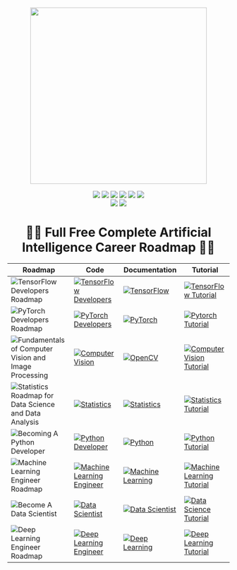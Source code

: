 <div align="center">
      <h3> <img src="https://github.com/BytesOfIntelligences/BytesOfIntelligences/blob/main/Exploring%20AI's%20Secretsss.png" width="400px"><br/></h3>
     </div>

<body>
<p align="center">
  <a href="mailto:ahammadmejbah@gmail.com"><img src="https://img.shields.io/badge/Email-ahammadmejbah%40gmail.com-blue?style=flat-square&logo=gmail"></a>
  <a href="https://github.com/BytesOfIntelligences"><img src="https://img.shields.io/badge/GitHub-%40BytesOfIntelligences-lightgrey?style=flat-square&logo=github"></a>
  <a href="https://linkedin.com/in/ahammadmejbah"><img src="https://img.shields.io/badge/LinkedIn-Mejbah%20Ahammad-blue?style=flat-square&logo=linkedin"></a>
  <a href="https://bytesofintelligences.com/"><img src="https://img.shields.io/badge/Website-Bytes%20of%20Intelligence-lightgrey?style=flat-square&logo=google-chrome"></a>
  <a href="https://www.youtube.com/@BytesOfIntelligences"><img src="https://img.shields.io/badge/YouTube-BytesofIntelligence-red?style=flat-square&logo=youtube"></a>
  <a href="https://www.researchgate.net/profile/Mejbah-Ahammad-2"><img src="https://img.shields.io/badge/ResearchGate-Mejbah%20Ahammad-blue?style=flat-square&logo=researchgate"></a>
  <br>
  <img src="https://img.shields.io/badge/Phone-%2B8801874603631-green?style=flat-square&logo=whatsapp">
  <a href="https://www.hackerrank.com/profile/ahammadmejbah"><img src="https://img.shields.io/badge/Hackerrank-ahammadmejbah-green?style=flat-square&logo=hackerrank"></a>
</p>

<center><h1>👨‍💻 Full Free Complete Artificial Intelligence Career Roadmap 👨‍💻</h1></center>


| Roadmap | Code | Documentation | Tutorial |
| ------- | ---- | ------------- | -------- |
| ![TensorFlow Developers Roadmap](https://img.shields.io/badge/-TensorFlow_Developers_Roadmap-ff69b4) | [![TensorFlow Developers](https://img.shields.io/badge/GitHub-TensorFlow_Developers-ff69b4?logo=github)](https://github.com/BytesOfIntelligences/TensorFlow-Developers-Roadmap) | [![TensorFlow](https://img.shields.io/badge/Docs-TensorFlow-ff69b4)](https://bytesofintelligences.com/category/tensorflow-developers-roadmap/) | [![TensorFlow Tutorial](https://img.shields.io/badge/YouTube-TensorFlow-ff69b4?logo=youtube)](https://www.youtube.com/@BytesOfIntelligences) |
| ![PyTorch Developers Roadmap](https://img.shields.io/badge/-PyTorch_Developers_Roadmap-9400d3) | [![PyTorch Developers](https://img.shields.io/badge/GitHub-PyTorch_Developers-9400d3?logo=github)](https://github.com/BytesOfIntelligences/PyTorch-Developers-Roadmap) | [![PyTorch](https://img.shields.io/badge/Docs-PyTorch-9400d3)](https://bytesofintelligences.com/category/pytorch-developers-roadmap/) | [![Pytorch Tutorial](https://img.shields.io/badge/YouTube-Pytorch-9400d3?logo=youtube)](https://www.youtube.com/watch?v=WdBevhl5X0A&list=PLLUqkkC1ww4UjJiVceUKGuwX6JKXZlvxy) |
| ![Fundamentals of Computer Vision and Image Processing](https://img.shields.io/badge/-Fundamentals_of_Computer_Vision_and_Image_Processing-4b0082) | [![Computer Vision](https://img.shields.io/badge/GitHub-Computer_Vision-4b0082?logo=github)](https://github.com/BytesOfIntelligences/Fundamentals-of-Computer-Vision-and-Image-Processing) | [![OpenCV](https://img.shields.io/badge/Docs-OpenCV-4b0082)](https://bytesofintelligences.com/category/fundamentals-of-computer-vision-and-image-processing/) | [![Computer Vision Tutorial](https://img.shields.io/badge/YouTube-Computer_Vision-4b0082?logo=youtube)](https://www.youtube.com/watch?v=fEHf7jOKEuQ&list=PLLUqkkC1ww4XNbvIKo34GfrKOHEH7rsHZ) |
| ![Statistics Roadmap for Data Science and Data Analysis](https://img.shields.io/badge/-Statistics_Roadmap_for_Data_Science_and_Data_Analysis-0000ff) | [![Statistics](https://img.shields.io/badge/GitHub-Statistics-0000ff?logo=github)](https://github.com/BytesOfIntelligences/Statistics-Roadmap-for-Data-Science-and-Data-Analysis) | [![Statistics](https://img.shields.io/badge/Docs-Statistics-0000ff)](https://bytesofintelligences.com/category/statistics-roadmap-for-data-science-and-data-analysiss/) | [![Statistics Tutorial](https://img.shields.io/badge/YouTube-Statistics-0000ff?logo=youtube)](https://www.youtube.com/watch?v=vWq0uezOeTI&list=PLLUqkkC1ww4VJYDwXcozGbqexquiUoqoN) |
| ![Becoming A Python Developer](https://img.shields.io/badge/-Becoming_A_Python_Developer-00ff00) | [![Python Developer](https://img.shields.io/badge/GitHub-Python_Developer-00ff00?logo=github)](https://github.com/BytesOfIntelligences/Becoming-a-Python-Developer) | [![Python](https://img.shields.io/badge/Docs-Python-00ff00)](https://bytesofintelligences.com/category/becoming-a-python-developer/) | [![Python Tutorial](https://img.shields.io/badge/YouTube-Python-00ff00?logo=youtube)](https://www.youtube.com/watch?v=caHk-gCDjWI&list=PLLUqkkC1ww4WBMA0eJMartX13GXFylnNB) |
| ![Machine Learning Engineer Roadmap](https://img.shields.io/badge/-Machine_Learning_Engineer_Roadmap-ffff00) | [![Machine Learning Engineer](https://img.shields.io/badge/GitHub-Machine_Learning_Engineer-ffff00?logo=github)](https://github.com/BytesOfIntelligences/Machine-Learning-Engineer-Roadmap) | [![Machine Learning](https://img.shields.io/badge/Docs-Machine_Learning-ffff00)](https://bytesofintelligences.com/category/machine-learning-engineer-roadmap/) | [![Machine Learning Tutorial](https://img.shields.io/badge/YouTube-Machine_Learning-ffff00?logo=youtube)](https://www.youtube.com/watch?v=z0oMMnp6jec&list=PLLUqkkC1ww4VS09f-YV9b5vO5LOT4jHew) |
| ![Become A Data Scientist](https://img.shields.io/badge/-Become_A_Data_Scientist-ff7f00) | [![Data Scientist](https://img.shields.io/badge/GitHub-Data_Scientist-ff7f00?logo=github)](https://github.com/BytesOfIntelligences/Become-Data-Scientist-A-Complete-Roadmap) | [![Data Scientist](https://img.shields.io/badge/Docs-Data_Scientist-ff7f00)](https://bytesofintelligences.com/category/become-a-data-scientist/) | [![Data Science Tutorial](https://img.shields.io/badge/YouTube-Data_Science-ff7f00?logo=youtube)](https://www.youtube.com/watch?v=7kT15xBpu6c&list=PLLUqkkC1ww4XadDKNOy3FbIqJKHDDIfbR) |
| ![Deep Learning Engineer Roadmap](https://img.shields.io/badge/-Deep_Learning_Engineer_Roadmap-ff0000) | [![Deep Learning Engineer](https://img.shields.io/badge/GitHub-Deep_Learning_Engineer-ff0000?logo=github)](https://github.com/BytesOfIntelligences/Deep-Learning-Engineer-Roadmap) | [![Deep Learning](https://img.shields.io/badge/Docs-Deep_Learning-ff0000)](https://bytesofintelligences.com/category/deep-learning-engineer-roadmap/) | [![Deep Learning Tutorial](https://img.shields.io/badge/YouTube-Deep_Learning-ff0000?logo=youtube)](https://www.youtube.com/watch?v=bgTAoYB8pjI&list=PLLUqkkC1ww4VseNEShatgKHGOHhrwIl2x) |

</body>
</html>
